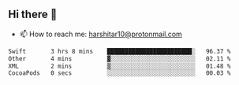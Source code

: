 ## Hi there 👋
- 📫 How to reach me: harshitar10@protonmail.com  
<!--START_SECTION:waka-->

```txt
Swift       3 hrs 8 mins    ████████████████████████░   96.37 %
Other       4 mins          ▓░░░░░░░░░░░░░░░░░░░░░░░░   02.11 %
XML         2 mins          ▒░░░░░░░░░░░░░░░░░░░░░░░░   01.48 %
CocoaPods   0 secs          ░░░░░░░░░░░░░░░░░░░░░░░░░   00.03 %
```

<!--END_SECTION:waka-->

<!--
**hharshitarora/hharshitarora** is a ✨ _special_ ✨ repository because its `README.md` (this file) appears on your GitHub profile.

Here are some ideas to get you started:

- 🔭 I’m currently working on ...
- 🌱 I’m currently learning ...
- 👯 I’m looking to collaborate on ...
- 🤔 I’m looking for help with ...
- 💬 Ask me about ...
- 📫 How to reach me: ...
- 😄 Pronouns: ...
- ⚡ Fun fact: ...
-->
